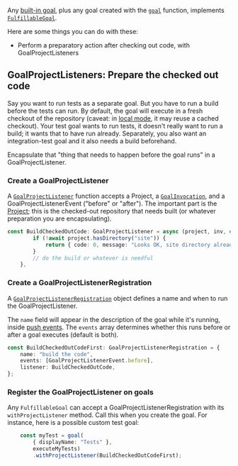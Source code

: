 Any [built-in goal][built-in-goals], plus any goal created with the [`goal`][apidoc-goal] function, implements [`FulfillableGoal`][apidoc-fulfillablegoal]. 

Here are some things you can do with these:

* Perform a preparatory action after checking out code, with GoalProjectListeners

[apidoc-fulfillablegoal]: https://atomist.github.io/sdm/classes/_lib_api_goal_goalwithfulfillment_.fulfillablegoal.html (API doc for FulfillableGoal)
[built-in-goals]: goals.md#built-in (Built-in Goals)
[apidoc-goal]: https://atomist.github.io/sdm/modules/_lib_api_goal_goalwithfulfillment_.html#goal (API doc for goal function)

## GoalProjectListeners: Prepare the checked out code

Say you want to run tests as a separate goal. But you have to run a build
before the tests can run. By default, the goal will execute in a fresh
checkout of the repository (caveat: in [local mode](local.md), it may reuse a cached checkout).
Your test goal wants to run tests, it doesn't really want to run a build; it wants that to have run already.
Separately, you also want an integration-test goal and it also needs a build beforehand.

Encapsulate that "thing that needs to happen before the goal runs" in a GoalProjectListener.

### Create a GoalProjectListener

A [`GoalProjectListener`][apidoc-goalprojectlistener] function accepts a Project, 
a [`GoalInvocation`][apidoc-goalinvocation], and a GoalProjectListenerEvent ("before" or "after").
The important part is the [Project](project.md); this is the checked-out repository that needs built 
(or whatever preparation you are encapsulating).

```typescript
const BuildCheckedOutCode: GoalProjectListener = async (project, inv, event) => {
        if (!await project.hasDirectory("site")) {
            return { code: 0, message: "Looks OK, site directory already exists" };
        }
        // do the build or whatever is needful
    },
```

[apidoc-goalinvocation]: https://atomist.github.io/sdm/interfaces/_lib_api_goal_goalinvocation_.goalinvocation.html (API Doc for GoalInvocation)

### Create a GoalProjectListenerRegistration

A [`GoalProjectListenerRegistration`][apidoc-goalprojectlistenerregistration] object defines a name and when to run the GoalProjectListener.

The `name` field will appear in the description of the goal while it's running, inside [push events](../user/lifecycle.md#push). The `events` array determines whether this runs before or after a goal executes (default is both).

```typescript
const BuildCheckedOutCodeFirst: GoalProjectListenerRegistration = {
    name: "build the code",
    events: [GoalProjectListenerEvent.before],
    listener: BuildCheckedOutCode,
};
```

[apidoc-goalprojectlistenerregistration]: https://atomist.github.io/sdm/interfaces/_lib_api_goal_goalinvocation_.goalprojectlistenerregistration.html (API Doc for GoalProjectListenerRegistration)

### Register the GoalProjectListener on goals

Any `FulfillableGoal` can accept a GoalProjectListenerRegistration with its `withProjectListener` method. 
Call this when you create the goal. For instance, here is a possible custom test goal:

```typescript
    const myTest = goal(
        { displayName: "Tests" },
        executeMyTests)
        .withProjectListener(BuildCheckedOutCodeFirst);
```

[apidoc-goalprojectlistener]: https://atomist.github.io/sdm/modules/_lib_api_goal_goalinvocation_.html#goalprojectlistener (API doc for GoalProjectListener)




